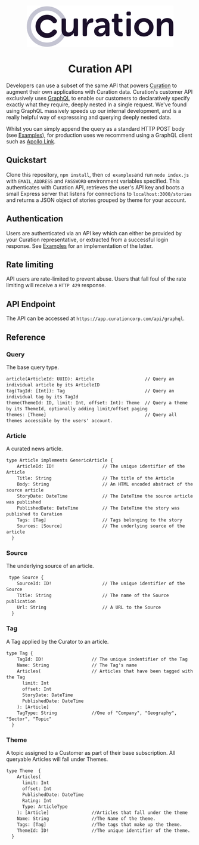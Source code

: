 <p align="center">
    <br>
    <a href="https://curationcorp.com" target="_blank">
    <img src="curationlogo.png"/>
    </a>
    <br>
</p>

<h1 align="center">Curation API</h1>

Developers can use a subset of the same API that powers [Curation](https://app.curationcorp.com) to augment their own applications with Curation data. Curation's customer API exclusively uses [GraphQL](https://graphql.org/) to enable our customers to declaratively specify exactly what they require, deeply nested in a single request. We've found using GraphQL massively speeds up our internal development, and is a really helpful way of expresssing and  querying deeply nested data. 

Whilst you can simply append the query as a standard HTTP POST body (see [Examples](./examples/proxy-gql.js)), for production uses we recommend using a GraphQL client such as [Apollo Link](https://github.com/apollographql/apollo-link).

## Quickstart 
Clone this repository, `npm install`, then `cd examples`and run `node index.js` with `EMAIL_ADDRESS` and `PASSWORD` environment variables specified. This authenticates with Curation API, retrieves the user's API key and boots a small Express server that listens for connections to `localhost:3000/stories` and returns a JSON object of stories grouped by theme for your account. 

## Authentication
Users are authenticated via an API key which can either be provided by your Curation representative, or extracted from a successful login response. See [Examples](./examples/proxy-gql.js) for an implementation of the latter. 

## Rate limiting
API users are rate-limited to prevent abuse. Users that fall foul of the rate limiting will receive a `HTTP 429` response.

## API Endpoint
The API can be accessed at `https://app.curationcorp.com/api/graphql`.

## Reference

### Query
The base query type. 

```
article(ArticleId: UUID): Article                   // Query an individual article by its ArticleID
tag(TagId: [Int]): Tag                              // Query an individual tag by its TagId
theme(ThemeId: ID, limit: Int, offset: Int): Theme  // Query a theme by its ThemeId, optionally adding limit/offset paging
themes: [Theme]                                     // Query all themes accessible by the users' account. 
```

### Article
A curated news article. 

```
type Article implements GenericArticle {
    ArticleId: ID!                  // The unique identifier of the Article
    Title: String                   // The title of the Article
    Body: String                    // An HTML encoded abstract of the source article
    StoryDate: DateTime             // The DateTime the source article was published
    PublishedDate: DateTime         // The DateTime the story was published to Curation
    Tags: [Tag]                     // Tags belonging to the story
    Sources: [Source]               // The underlying source of the article
  }
```
### Source
The underlying source of an article. 
```
 type Source {
    SourceId: ID!                   // The unique identifier of the Source
    Title: String                   // The name of the Source publication
    Url: String                     // A URL to the Source
  }
```

### Tag 
A Tag applied by the Curator to an article. 
```
type Tag {
    TagId: ID!                  // The unique indentifier of the Tag
    Name: String                // The Tag's name
    Articles(                   // Articles that have been tagged with the Tag
      limit: Int
      offset: Int
      StoryDate: DateTime
      PublishedDate: DateTime
    ): [Article]
    TagType: String             //One of "Company", "Geography", "Sector", "Topic"
  }
```

### Theme
A topic assigned to a Customer as part of their base subscription. All queryable Articles will fall under Themes. 

``` 
type Theme  {
    Articles(
      limit: Int
      offset: Int
      PublishedDate: DateTime
      Rating: Int
      Type: ArticleType
    ): [Article]                //Articles that fall under the theme
    Name: String                //The Name of the theme. 
    Tags: [Tag]                 //The tags that make up the theme.
    ThemeId: ID!                //The unique identifier of the theme.
  }
```
